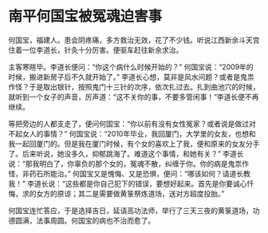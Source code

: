 # 南平何国宝被冤魂迫害事

何国宝，福建人。患会阴疼痛，多方救治无效，花了不少钱。听说江西新余斗天宫住着一位李道长，针灸十分厉害。便驱车赶往新余求治。

主客寒暄毕。李道长便问：“你这个病什么时候开始的？” 何国宝说：“2009年的时候，搬进新房子后不久就开始了。” 李道长心想，莫非是风水问题？或者是鬼祟作怪？于是取出银针，按照鬼门十三针的次序，依次扎过去。扎到曲池穴的时候，就听到一个女子的声音，厉声道：“这不关你的事，不要多管闲事！”李道长便不再继续。

等把旁边的人都支走了，便问何国宝：“你以前有没有女性冤家？或者说是做过对不起女人的事情？” 何国宝说：“2010年毕业，我回厦门，大学里的女友，也想和我一起回厦门的。但是我在厦门时候，有个女的喜欢上了我，便和原来的女友分手了。后来听说，她没多久，抑郁跳海了。难道这个事情，和她有关？” 李道长说：“那我明白了，你辜负的那个女的，冤魂不散，纠缠于你。你的病是鬼祟作怪，非药石所能治。” 何国宝又是愧悔、又是恐惧，便问：“哪该如何？请道长教我！” 李道长说：“这些都是你自己犯下的错误，要想好起来。首先是你要诚心忏悔，求的女方的原谅；其二是需要做黄箓祭炼道场，送对方超度投胎。”

何国宝连忙答应，于是选择吉日，延请高功法师，举行了三天三夜的黄箓道场，功德圆满，法事周圆。何国宝的病也不治而愈了。
